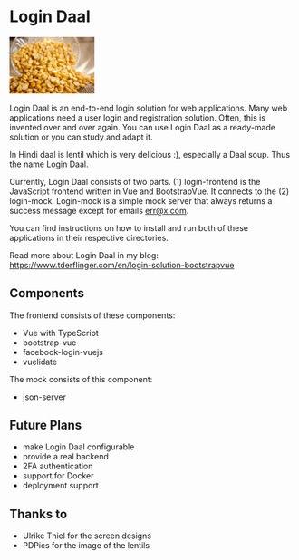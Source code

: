 # Login Daal

<img src="./daal-lentils.jpg" width="150px">

Login Daal is an end-to-end login solution for web applications.
Many web applications need a user login and registration solution.
Often, this is invented over and over again. You can use Login Daal
as a ready-made solution or you can study and adapt it.

In Hindi daal is lentil which is very delicious :), especially a Daal soup. Thus the name Login Daal.

Currently, Login Daal consists of two parts. (1) login-frontend is
the JavaScript frontend written in Vue and BootstrapVue. It connects
to the (2) login-mock. Login-mock is a simple mock server that
always returns a success message except for emails err@x.com.

You can find instructions on how to install and run both of these
applications in their respective directories.

Read more about Login Daal in my blog: https://www.tderflinger.com/en/login-solution-bootstrapvue

## Components

The frontend consists of these components:

- Vue with TypeScript
- bootstrap-vue
- facebook-login-vuejs
- vuelidate

The mock consists of this component:

- json-server

## Future Plans

- make Login Daal configurable
- provide a real backend
- 2FA authentication
- support for Docker
- deployment support

## Thanks to

- Ulrike Thiel for the screen designs
- PDPics for the image of the lentils
